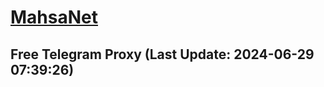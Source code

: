 
# [MahsaNet](https://t.me/mahsa_net)
## Free Telegram Proxy (Last Update: 2024-06-29 07:39:26)

    